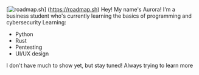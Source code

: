 [![roadmap.sh](https://roadmap.sh/card/wide/66c955ba92ec1a8a7309c055?variant=dark&roadmaps=cyber-security%2Crust%2Cpython%2Cux-design)]
(https://roadmap.sh)
Hey! My name's Aurora!
I'm a business student who's currently learning the basics of programming and cybersecurity
Learning:
- Python
- Rust
- Pentesting
- UI/UX design

I don't have much to show yet, but stay tuned! Always trying to learn more
